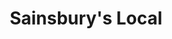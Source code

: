 ---
title: "Sainsbury's Local"
url: /aylesbury/sainsburys-local-concorde-square/
shop: Lebensmittel
---